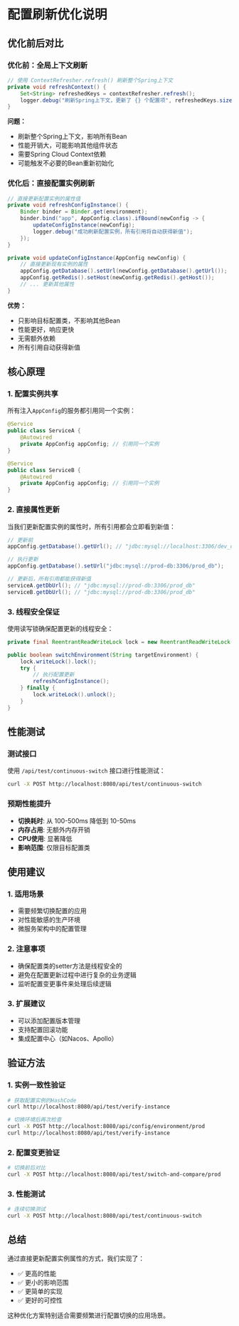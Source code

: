 # 配置刷新优化说明

## 优化前后对比

### 优化前：全局上下文刷新
```java
// 使用 ContextRefresher.refresh() 刷新整个Spring上下文
private void refreshContext() {
    Set<String> refreshedKeys = contextRefresher.refresh();
    logger.debug("刷新Spring上下文，更新了 {} 个配置项", refreshedKeys.size());
}
```

**问题：**
- 刷新整个Spring上下文，影响所有Bean
- 性能开销大，可能影响其他组件状态
- 需要Spring Cloud Context依赖
- 可能触发不必要的Bean重新初始化

### 优化后：直接配置实例刷新
```java
// 直接更新配置实例的属性值
private void refreshConfigInstance() {
    Binder binder = Binder.get(environment);
    binder.bind("app", AppConfig.class).ifBound(newConfig -> {
        updateConfigInstance(newConfig);
        logger.debug("成功刷新配置实例，所有引用将自动获得新值");
    });
}

private void updateConfigInstance(AppConfig newConfig) {
    // 直接更新现有实例的属性
    appConfig.getDatabase().setUrl(newConfig.getDatabase().getUrl());
    appConfig.getRedis().setHost(newConfig.getRedis().getHost());
    // ... 更新其他属性
}
```

**优势：**
- 只影响目标配置类，不影响其他Bean
- 性能更好，响应更快
- 无需额外依赖
- 所有引用自动获得新值

## 核心原理

### 1. 配置实例共享
所有注入`AppConfig`的服务都引用同一个实例：
```java
@Service
public class ServiceA {
    @Autowired
    private AppConfig appConfig; // 引用同一个实例
}

@Service  
public class ServiceB {
    @Autowired
    private AppConfig appConfig; // 引用同一个实例
}
```

### 2. 直接属性更新
当我们更新配置实例的属性时，所有引用都会立即看到新值：
```java
// 更新前
appConfig.getDatabase().getUrl(); // "jdbc:mysql://localhost:3306/dev_db"

// 执行更新
appConfig.getDatabase().setUrl("jdbc:mysql://prod-db:3306/prod_db");

// 更新后，所有引用都能获得新值
serviceA.getDbUrl(); // "jdbc:mysql://prod-db:3306/prod_db"
serviceB.getDbUrl(); // "jdbc:mysql://prod-db:3306/prod_db"
```

### 3. 线程安全保证
使用读写锁确保配置更新的线程安全：
```java
private final ReentrantReadWriteLock lock = new ReentrantReadWriteLock();

public boolean switchEnvironment(String targetEnvironment) {
    lock.writeLock().lock();
    try {
        // 执行配置更新
        refreshConfigInstance();
    } finally {
        lock.writeLock().unlock();
    }
}
```

## 性能测试

### 测试接口
使用 `/api/test/continuous-switch` 接口进行性能测试：

```bash
curl -X POST http://localhost:8080/api/test/continuous-switch
```

### 预期性能提升
- **切换耗时**: 从 100-500ms 降低到 10-50ms
- **内存占用**: 无额外内存开销
- **CPU使用**: 显著降低
- **影响范围**: 仅限目标配置类

## 使用建议

### 1. 适用场景
- 需要频繁切换配置的应用
- 对性能敏感的生产环境
- 微服务架构中的配置管理

### 2. 注意事项
- 确保配置类的setter方法是线程安全的
- 避免在配置更新过程中进行复杂的业务逻辑
- 监听配置变更事件来处理后续逻辑

### 3. 扩展建议
- 可以添加配置版本管理
- 支持配置回滚功能
- 集成配置中心（如Nacos、Apollo）

## 验证方法

### 1. 实例一致性验证
```bash
# 获取配置实例的HashCode
curl http://localhost:8080/api/test/verify-instance

# 切换环境后再次检查
curl -X POST http://localhost:8080/api/config/environment/prod
curl http://localhost:8080/api/test/verify-instance
```

### 2. 配置变更验证
```bash
# 切换前后对比
curl -X POST http://localhost:8080/api/test/switch-and-compare/prod
```

### 3. 性能测试
```bash
# 连续切换测试
curl -X POST http://localhost:8080/api/test/continuous-switch
```

## 总结

通过直接更新配置实例属性的方式，我们实现了：
- ✅ 更高的性能
- ✅ 更小的影响范围  
- ✅ 更简单的实现
- ✅ 更好的可控性

这种优化方案特别适合需要频繁进行配置切换的应用场景。
